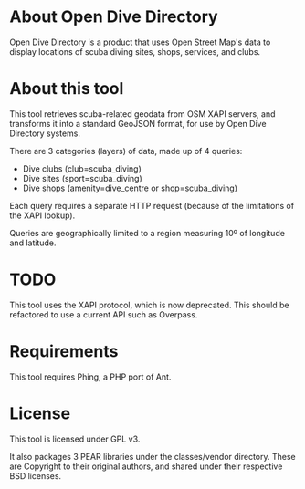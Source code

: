 # About Open Dive Directory

Open Dive Directory is a product that uses Open Street Map's data to display
locations of scuba diving sites, shops, services, and clubs.

# About this tool

This tool retrieves scuba-related geodata from OSM XAPI servers, and transforms
it into a standard GeoJSON format, for use by Open Dive Directory systems.

There are 3 categories (layers) of data, made up of 4 queries:
- Dive clubs (club=scuba_diving)
- Dive sites (sport=scuba_diving)
- Dive shops (amenity=dive_centre or shop=scuba_diving)

Each query requires a separate HTTP request (because of the limitations of the
XAPI lookup).

Queries are geographically limited to a region measuring 10º of longitude and
latitude.

# TODO

This tool uses the XAPI protocol, which is now deprecated.
This should be refactored to use a current API such as Overpass.

# Requirements

This tool requires Phing, a PHP port of Ant.

# License

This tool is licensed under GPL v3.

It also packages 3 PEAR libraries under the classes/vendor directory.
These are Copyright to their original authors, and shared under their
respective BSD licenses.

